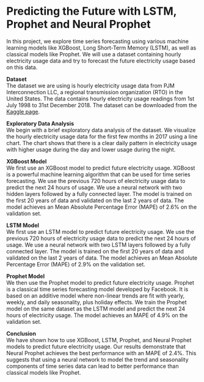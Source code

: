 # Predicting the Future with LSTM, Prophet and Neural Prophet
In this project, we explore time series forecasting using various machine learning models like XGBoost, Long Short-Term Memory (LSTM), as well as classical models like Prophet. We will use a dataset containing hourly electricity usage data and try to forecast the future electricity usage based on this data.

**Dataset**   <br>
The dataset we are using is hourly electricity usage data from PJM Interconnection LLC, a regional transmission organization (RTO) in the United States. The data contains hourly electricity usage readings from 1st July 1998 to 31st December 2018. The dataset can be downloaded from the [Kaggle page](https://www.kaggle.com/datasets/robikscube/hourly-energy-consumption).

**Exploratory Data Analysis**   <br>
We begin with a brief exploratory data analysis of the dataset. We visualize the hourly electricity usage data for the first few months in 2017 using a line chart. The chart shows that there is a clear daily pattern in electricity usage with higher usage during the day and lower usage during the night.

**XGBoost Model**   <br>
We first use an XGBoost model to predict future electricity usage. XGBoost is a powerful machine learning algorithm that can be used for time series forecasting. We use the previous 720 hours of electricity usage data to predict the next 24 hours of usage. We use a neural network with two hidden layers followed by a fully connected layer. The model is trained on the first 20 years of data and validated on the last 2 years of data. The model achieves an Mean Absolute Percentage Error (MAPE) of 2.6% on the validation set.

**LSTM Model**   <br>
We first use an LSTM model to predict future electricity usage. We use the previous 720 hours of electricity usage data to predict the next 24 hours of usage. We use a neural network with two LSTM layers followed by a fully connected layer. The model is trained on the first 20 years of data and validated on the last 2 years of data. The model achieves an Mean Absolute Percentage Error (MAPE) of 2.9% on the validation set.

**Prophet Model**   <br>
We then use the Prophet model to predict future electricity usage. Prophet is a classical time series forecasting model developed by Facebook. It is based on an additive model where non-linear trends are fit with yearly, weekly, and daily seasonality, plus holiday effects. We train the Prophet model on the same dataset as the LSTM model and predict the next 24 hours of electricity usage. The model achieves an MAPE of 4.9% on the validation set.


**Conclusion**   <br>
We have shown how to use XGBoost, LSTM, Prophet, and Neural Prophet models to predict future electricity usage. Our results demonstrate that Neural Prophet achieves the best performance with an MAPE of 2.4%. This suggests that using a neural network to model the trend and seasonality components of time series data can lead to better performance than classical models like Prophet.
